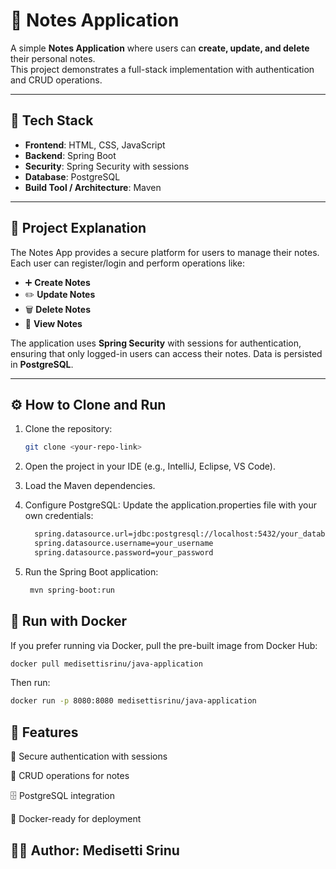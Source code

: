 # 📝 Notes Application

A simple **Notes Application** where users can **create, update, and delete** their personal notes.  
This project demonstrates a full-stack implementation with authentication and CRUD operations.

---

## 🔹 Tech Stack

- **Frontend**: HTML, CSS, JavaScript  
- **Backend**: Spring Boot  
- **Security**: Spring Security with sessions
- **Database**: PostgreSQL  
- **Build Tool / Architecture**: Maven  

---

## 📖 Project Explanation

The Notes App provides a secure platform for users to manage their notes.  
Each user can register/login and perform operations like:

- ➕ **Create Notes**  
- ✏️ **Update Notes**  
- 🗑️ **Delete Notes**  
- 👀 **View Notes**  

The application uses **Spring Security** with sessions for authentication, ensuring that only logged-in users can access their notes. Data is persisted in **PostgreSQL**.

---

## ⚙️ How to Clone and Run

1. Clone the repository:
   ```bash
   git clone <your-repo-link>
2. Open the project in your IDE (e.g., IntelliJ, Eclipse, VS Code).

3. Load the Maven dependencies.

4. Configure PostgreSQL:
    Update the application.properties file with your own credentials:
    ```bash
      spring.datasource.url=jdbc:postgresql://localhost:5432/your_database
      spring.datasource.username=your_username  
      spring.datasource.password=your_password
6. Run the Spring Boot application:
   ```bash
    mvn spring-boot:run
## 🐳 Run with Docker

If you prefer running via Docker, pull the pre-built image from Docker Hub:

```bash
docker pull medisettisrinu/java-application
```
Then run:
```bash
docker run -p 8080:8080 medisettisrinu/java-application
```
## 🚀 Features

🔐 Secure authentication with sessions

📝 CRUD operations for notes

🗄️ PostgreSQL integration

🐳 Docker-ready for deployment

## 👨‍💻 Author: Medisetti Srinu
